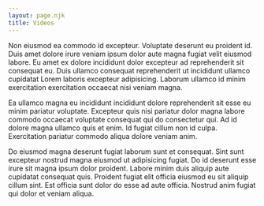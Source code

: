 ```yaml
---
layout: page.njk
title: Videos
---
```

Non eiusmod ea commodo id excepteur. Voluptate deserunt eu proident id. Duis amet dolore irure veniam ipsum dolor aute magna fugiat velit eiusmod labore. Eu amet ex dolore incididunt dolor excepteur ad reprehenderit sit consequat eu. Duis ullamco consequat reprehenderit ut incididunt ullamco cupidatat Lorem laboris excepteur adipisicing. Laborum ullamco id minim exercitation exercitation occaecat nisi veniam magna.

Ea ullamco magna eu incididunt incididunt dolore reprehenderit sit esse eu minim pariatur voluptate. Excepteur quis nisi pariatur dolor magna labore commodo occaecat voluptate consequat qui do consectetur qui. Ad id dolore magna ullamco quis et enim. Id fugiat cillum non id culpa. Exercitation pariatur commodo aliqua dolore veniam anim.

Do eiusmod magna deserunt fugiat laborum sunt et consequat. Sint sunt excepteur nostrud magna eiusmod ut adipisicing fugiat. Do id deserunt esse irure sit magna ipsum dolor proident. Labore minim duis aliquip aute cupidatat consequat quis. Proident fugiat elit officia eiusmod eu sit aliquip cillum sint. Est officia sunt dolor do esse ad aute officia. Nostrud anim fugiat qui dolor et veniam aliqua.
